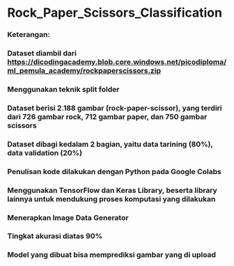 # Rock_Paper_Scissors_Classification
### Keterangan:
### Dataset diambil dari https://dicodingacademy.blob.core.windows.net/picodiploma/ml_pemula_academy/rockpaperscissors.zip
### Menggunakan teknik split folder
### Dataset berisi 2.188 gambar (rock-paper-scissor), yang terdiri dari 726 gambar rock, 712 gambar paper, dan 750 gambar scissors
### Dataset dibagi kedalam 2 bagian, yaitu data tarining (80%), data validation (20%)
### Penulisan kode dilakukan dengan Python pada Google Colabs
### Menggunakan TensorFlow dan Keras Library, beserta library lainnya untuk mendukung proses komputasi yang dilakukan
### Menerapkan Image Data Generator
### Tingkat akurasi diatas 90%
### Model yang dibuat bisa memprediksi gambar yang di upload
